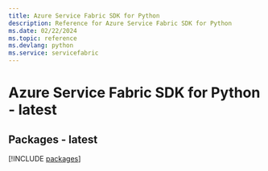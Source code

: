 ```yaml
---
title: Azure Service Fabric SDK for Python
description: Reference for Azure Service Fabric SDK for Python
ms.date: 02/22/2024
ms.topic: reference
ms.devlang: python
ms.service: servicefabric
---
```

# Azure Service Fabric SDK for Python - latest
## Packages - latest
[!INCLUDE [packages](service-fabric-index.md)]
